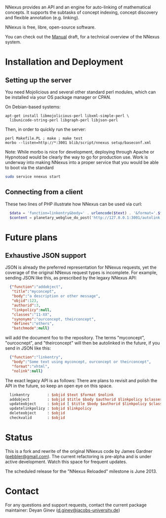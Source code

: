 NNexus provides an API and an engine for auto-linking of mathematical concepts.
 It supports the subtasks of concept indexing, concept discovery and flexible annotation (e.g. linking).

NNexus is free, libre, open-source software.

You can check out the [Manual](MANUAL.md) draft, for a technical overview of the NNexus system.

# Installation and Deployment

## Setting up the server

You need Mojolicious and several other standard perl
modules, which can be installed via your OS package manager or CPAN.

On Debian-based systems:
```
apt-get install libmojolicious-perl libxml-simple-perl \
  libunicode-string-perl libgraph-perl libjson-perl
```

Then, in order to quickly run the server:

```
perl Makefile.PL ; make ; make test
morbo --listen=http://*:3001 blib/script/nnexus setup/baseconf.xml
```

Note: While morbo is nice for development, deploying through Apache or Hypnotoad would be clearly the way to go for production use.
Work is underway into making NNexus into a proper service that you would be able to boot via the standard

```sh
sudo service nnexus start
```

## Connecting from a client

These two lines of PHP illustrate how NNexus can be used via curl:

```php
  $data = 'function=linkentry&body=' . urlencode($text) . '&format='.$format.'&domain=planetmath';
  $content = planetary_webglue_do_post('http://127.0.0.1:3001/autolink',$data);
```

# Future plans

## Exhaustive JSON support

JSON is already the preferred representation for NNexus requests, yet the coverage of the original NNexus request types is incomplete.
For example, sending JSON like this, as prescribed by the legaxy NNexus API:

```json
  {"function":"addobject",
   "title":"myconcept",
   "body":"a description or other message",
   "objid":123,
   "authorid":3,
   "linkpolicy":null,
   "classes":"11-XX",
   "synonyms":"ourconcept, theirconcept",
   "defines":"others",
   "batchmode":null}
```

will add the document foo to the repository.  The terms
"myconcept", "ourcocnept", and "theirconcept" will then be
autolinked in the future, if you send in JSON like this:

```json
  {"function":"linkentry",
   "body":"Some text using myconcept, ourconcept or theirconcept",
   "format":"xhtml",
   "nolink":null}
```

The exact legacy API is as follows:
 There are plans to revisit and polish the API in the future, so keep an open eye on this space.
 
```perl
  linkentry        : $objid $text $format $nolink
  addobject        : $objid $title $body $authorid $linkpolicy $classes $synonyms $defines $batchmode
  updateobject     : $objid [ $title $body $authorid $linkpolicy $classes $synonyms $defines $batchmode ]
  updatelinkpolicy : $objid $linkpolicy
  deleteobject     : $objid
  checkvalid       : $objid
```

# Status

This is a fork and rewrite of the original NNexus code by James Gardner (pebbler@gmail.com).
The current refactoring is pre-alpha and is under active development. Watch this space for frequent updates.

The scheduled release for the "NNexus Reloaded" milestone is June 2013.

# Contact

For any questions and support requests, contact the current package maintainer:
Deyan Ginev (d.ginev@jacobs-university.de)
